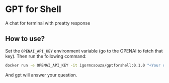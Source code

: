 # GPT for Shell

A chat for terminal with preatty response

## How to use?

Set the `OPENAI_API_KEY` environment variable (go to the OPENAI to fetch that key). Then run the following command:

```bash
docker run -e OPENAI_API_KEY -it igormcsouza/gptforshell:0.1.0 "<Your question here>"
```

And gpt will answer your question.